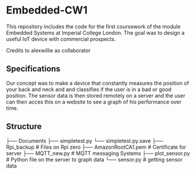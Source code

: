 # Embedded-CW1

This repository includes the code for the first coursework of the module Embedded Systems at Imperial College London. The goal was to design a useful IoT device with commercial prospects.

Credits to alexwillie as collaborator
## Specifications

Our concept was to make a device that constantly measures the position of your back and neck and and classifies if the user is in a bad or good position. The sensor data is then stored remotely on a server and the user can then acces this on a website to see a graph of his performance over time.

## Structure

├── Documents
      ├── simpletest.py
      └── simpletest.py.save
├── Rpi_backup                      # Files on Rpi zero
├── AmazonRootCA1.pem               # Certificate for server
├── MQTT_new.py                     # MQTT messaging Systems
├── plot_sensor.py                  # Python file on the server to graph data
└── sensor.py                       # getting sensor data                   
                    
